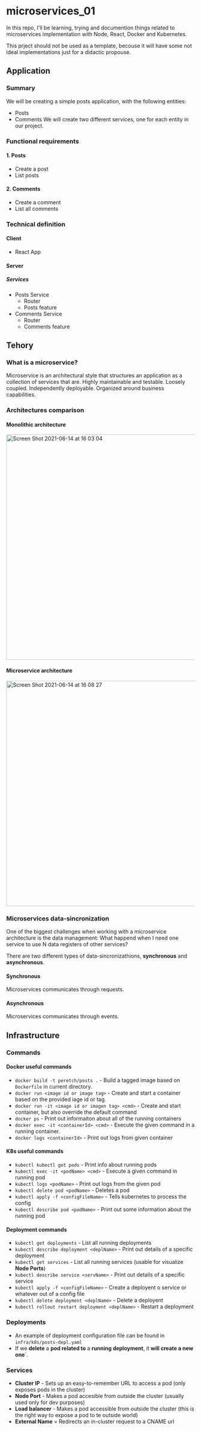 # microservices_01
In this repo, I'll be learning, trying and documention things related to microservices implementation with Node, React, Docker and Kubernetes.

This prject should not be used as a template, becouse it will have some not ideal implementations just for a didactic propouse.

## Application 
### Summary
We will be creating a simple posts application, with the following entities:
- Posts
- Comments
We will create two different services, one for each entity in our project.
### Functional requirements
#### 1. Posts
- Create a post
- List posts
#### 2. Comments
- Create a comment
- List all comments
### Technical definition
#### Client
- React App
#### Server
##### Services
- Posts Service
  - Router
  - Posts feature
- Comments Service
  - Router
  - Comments feature

## Tehory
### What is a microservice?

Microservice is an architectural style that structures an application as a collection of services that are. Highly maintainable and testable. Loosely coupled. Independently deployable. Organized around business capabilities.

### Architectures comparison
#### Monolithic architecture
<img width="600" alt="Screen Shot 2021-06-14 at 16 03 04" src="https://user-images.githubusercontent.com/44510623/121945305-028c4600-cd2a-11eb-8444-e5fa48ce8b55.png">

#### Microservice architecture
<img width="600" alt="Screen Shot 2021-06-14 at 16 08 27" src="https://user-images.githubusercontent.com/44510623/121945964-c5748380-cd2a-11eb-8a44-48601775058b.png">

### Microservices data-sincronization
One of the biggest challenges when working with a microservice architecture is the data management: What happend when I need one service to use N data registers of other services?

There are two different types of data-sincronizathions, **synchronous** and **asynchronous**.

#### Synchronous
Microservices communicates through requests.
#### Asynchronous
Microservices communicates through events.

## Infrastructure
### Commands
#### Docker useful commands
- `docker build -t peretch/posts .` - Build a tagged image based on `Dockerfile` in current directory.
- `docker run <image id or image tag>` - Create and start a container based on the provided iage id or tag.
- `docker run -it <image id or imagen tag> <cmd>` - Create and start container, but also override the default command
- `docker ps` - Print out informaiton about all of the running containers
- `docker exec -it <containerId> <cmd>` - Execute the given command in a running container.
- `docker logs <containerId>` - Print out logs from given container

#### K8s useful commands
- `kubectl kubectl get pods` - Print info about running pods
- `kubectl exec -it <podName> <cmd>` - Execute a given command in running pod
- `kubectl logs <podName>` - Print out logs from the given pod
- `kubectl delete pod <podName>` - Deletes a pod
- `kubectl apply -f <configFileName>` - Tells kubernetes to process the config
- `kubectl describe pod <podName>` - Print out some information about the running pod

#### Deployment commands 
- `kubectl get deployments` - List all running deployments
- `kubectl describe deployment <deplName>` - Print out details of a specific deployment
- `kubectl get services` - List all running services (usable for visualize **Node Ports**)
- `kubectl describe service <servName>` - Print out details of a specific service
- `kubectl apply -f <configFileName>` - Create a deployent o service or whatever out of a config file
- `kubectl delete deployment <deplName>` - Delete a deployent
- `kubectl rollout restart deployment <deplName>` - Restart a deployment

### Deployments
- An example of deployment configuration file can be found in `infra/k8s/posts-depl.yaml`
- If we **delete** a **pod related to** a **running deployment**, it **will create a new one**`.

### Services
- **Cluster IP** - Sets up an easy-to-remember URL to access a pod (only exposes pods in the cluster)
- **Node Port** - Makes a pod accesible from outside the cluster (usually used only for dev purposes)
- **Load balancer** - Makes a pod accessible from outside the cluster (this is the right way to expose a pod to te outside world)
- **External Name** = Redirects an in-cluster request to a CNAME url